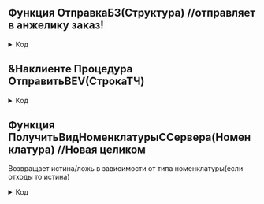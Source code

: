 ##  Функция ОтправкаБЗ(Структура)	//отправляет в анжелику заказ!	

<details>
  <summary>
    Код
  </summary>

      	Удачно=ложь;   
      	ВозвратныйIDZak="";
      	Если не Нрег(нСтр(СтрокаСоединенияИнформационнойБазы(), "Ref")) = "erp" тогда	
      	Иначе  
      		Если Объект.Подразделение.Наименование="Производство" 
      			или Объект.Подразделение.Наименование="Производство_1" 
      			или Объект.Подразделение.Наименование="ЦПМ"тогда     
      			//Для каждого строки из Объект.ВыходныеИзделия Цикл     
      			УстановитьПривилегированныйРежим(Истина); //
      			Если СтрНайти(Структура.Номенклатура.ВидНоменклатуры.НаборСвойств.Наименование,"Готовая продукция") 
      				или  СтрНайти(Структура.Номенклатура.ВидНоменклатуры.НаборСвойств.Наименование,"Товар (б/х, б/с)")   
      				или стрНайти(нрег(Строка(Структура.Номенклатура.Гн_ВидКабеля)),"отходы") //тут .видкабеля добавлено
      				или стрНайти(нрег(Строка(Структура.Номенклатура)),"жгут") тогда	 //отходы //08,08,23
      				Дата=Структура.Дата;
      				УстановитьПривилегированныйРежим(Ложь);//
      				Если не (СтрНайти(НРег(строка(Структура.Номенклатура)),"шина")>0 
      					или СтрНайти(НРег(строка(Структура.Номенклатура)),"пруток")>0  
      					или СтрНайти(НРег(строка(Структура.Номенклатура)),"канал медный")>0 //20.10.23
      					или СтрНайти(НРег(строка(Структура.Номенклатура)),"катанка")>0) тогда
      					УстановитьПривилегированныйРежим(Истина);
      					Если не Структура.Номер = "" Тогда     
      						
      						НомерДокумента = СокрЛП(Структура.Номер);			
      						БЗномер=СтрЗаменить(НомерДокумента,Сред(НомерДокумента,СтрНайти(НомерДокумента,"--"),4),"--БЗ");
      						Ном=БЗномер;
      						//Заполняем XML-файл...+26.10.2021
      						ФайликXML = Новый ЗаписьXML;
      						ФайликXML.ОткрытьФайл("\\192.168.99.2\obmen\anj.xml");
      						ФайликXML.ЗаписатьОбъявлениеXML();
      						НазваниеФайла = СтрЗаменить("ЗаказКлиента_" + Ном + "_Позиция_" + Ном + "__" + Структура.КодСтроки, " ", "");
      						ФайликXML.ЗаписатьНачалоЭлемента(НазваниеФайла);
      						ФайликXML.ЗаписатьНачалоЭлемента("СтрокаСостава");
      						ФайликXML.ЗаписатьАтрибут("Номенклатура",Строка(Структура.Номенклатура)); //а                      //0
      						ФайликXML.ЗаписатьАтрибут("ПроцентРучнойСкидки",""); //b						                   //1
      						ФайликXML.ЗаписатьАтрибут("НомерСчетаВАнжелике",Строка(СокрЛП(Ном)+"/"+Структура.КодСтроки)); //f  //2					
      						ФайликXML.ЗаписатьАтрибут("ДлинаЗаказа",Строка(Структура.КоличествоУпаковок)); //d  			   //3		
      						ФайликXML.ЗаписатьАтрибут("ДатаЗаказа",Строка(Дата)); //g						                   //4
      						ФайликXML.ЗаписатьАтрибут("Комментарий",""); //h						                           //5
      						ФайликXML.ЗаписатьАтрибут("Примечание",""); //i                                                    //6
      						ФайликXML.ЗаписатьАтрибут("Намотка",""); //j                                                       //7
      						ФайликXML.ЗаписатьАтрибут("ЕдиницаИзмерения",Строка(Структура.Номенклатура.ЕдиницаИзмерения)); //k //8      +07,10
      						ФайликXML.ЗаписатьАтрибут("Толеранс","");                                                          //9
      						ФайликXML.ЗаписатьАтрибут("ДатаВыпуска",Строка(Дата));                                             //10
      						ФайликXML.ЗаписатьАтрибут("ПроизводствоБезЗаказа","ПроизводствоБезЗаказа");                        //11
      						ФайликXML.ЗаписатьАтрибут("КомментарийНестандартнойКонструкции", "");                              //12 //Минайкин 23.06.23 Нестандартная конструкция
      						ФайликXML.ЗаписатьАтрибут("БулевоНестандартнойКонструкции", Строка("Ложь"));                       //13
      						
      						ПараметрыКабеля = ПолучениеПараметровКабеля(Структура.Номенклатура);
      						
      						//Минайкин 16.08.23 Передача в Expert V параметров кабеля, вместо номенклатуры
      						ФайликXML.ЗаписатьАтрибут("ВидКабеля",             Строка(ПараметрыКабеля.ВидКабеля));             // 14
      						ФайликXML.ЗаписатьАтрибут("МаркаКабеля",           Строка(ПараметрыКабеля.МаркаКабеля));           // 15
      						ФайликXML.ЗаписатьАтрибут("КоличествоЖил",         Строка(ПараметрыКабеля.КоличествоЖил));         // 16
      						ФайликXML.ЗаписатьАтрибут("Сечение",               Строка(ПараметрыКабеля.Сечение));               // 17
      						ФайликXML.ЗаписатьАтрибут("Напряжение",            Строка(ПараметрыКабеля.Напряжение));            // 18
      						ФайликXML.ЗаписатьАтрибут("Исполнение",            Строка(ПараметрыКабеля.Исполнение));            // 19
      						ФайликXML.ЗаписатьАтрибут("ВидИсполнения",         Строка(ПараметрыКабеля.ВидИсполнения));         // 20
      						ФайликXML.ЗаписатьАтрибут("NPE",                   Строка(ПараметрыКабеля.NPE));                   // 21
      						ФайликXML.ЗаписатьАтрибут("СечениеЭкрана",         Строка(ПараметрыКабеля.СечениеЭкрана));         // 22
      						ФайликXML.ЗаписатьАтрибут("Цвет",                  Строка(ПараметрыКабеля.Цвет));                  // 23
      						ФайликXML.ЗаписатьАтрибут("ПлюсовойКабель",        Строка(ПараметрыКабеля.ПлюсовойКабель));        // 24
      						ФайликXML.ЗаписатьАтрибут("ИсполнениеПлюсовой",    Строка(ПараметрыКабеля.ИсполнениеПлюсовой));    // 25
      						ФайликXML.ЗаписатьАтрибут("КоличествоЖилПлюсовой", Строка(ПараметрыКабеля.КоличествоЖилПлюсовой)); // 26
      						ФайликXML.ЗаписатьАтрибут("СечениеЖилыПлюсовой",   Строка(ПараметрыКабеля.СечениеЖилыПлюсовой));   // 27
      						ФайликXML.ЗаписатьАтрибут("Менеджер",   		   Строка(Структура.Менеджер));   				   // 28
      						
      						ФайликXML.ЗаписатьКонецЭлемента();		
      						ФайликXML.ЗаписатьКонецЭлемента();
      						СтрXML = ФайликXML.Закрыть(); 
      						Соединение = Новый HTTPСоединение("1s-1", 80, "Администратор","22170");
      						Текст = "/anjelika/ru/hs/zakaz";
      						Запрос = Новый HTTPЗапрос(Текст);
      						Результат = Соединение.Получить(Запрос);			                                        			
      						УстановитьПривилегированныйРежим(Ложь);	 					
      						ВозвратныйIDZak=СтрЗаменить(Результат.Заголовки.Получить("IDzak"),"?"," ");			
      					Иначе
      					КонецЕсли;	
      				КонецЕсли;                                 
      				Удачно=Истина;
      			КонецЕсли;
      		КонецЕсли; 
      	КонецЕсли;       
      	Результат=Новый структура;
      	Результат.Вставить("Удачно",Удачно);
      	Результат.Вставить("IDZak",ВозвратныйIDZak);
      	Возврат Результат;

</details>



## &Наклиенте Процедура ОтправитьВEV(СтрокаТЧ)

 
<details>
  <summary>
    Код
  </summary>


  
        МожноОтправлять=Истина;
        	//+Данилова 25.07              //кнопка работать не будет
        	//ТекущийКодСтроки=ЭтаФорма.Элементы.ВыходныеИзделия.ТекущиеДанные.НомерСтроки;  
        	ТекущийКодСтроки=СтрокаТЧ.НомерСтроки;
        	//-Данилова	
        	
        	Ответ=201; //нужен чтобы зайти ниже по условиям
        	Если Объект.ВыходныеИзделия[ТекущийКодСтроки-1].idzak<>"" тогда
        		
        		Ответ=УдалитьПроизводствоБезЗаказаИзEV(Объект.ВыходныеИзделия[ТекущийКодСтроки-1].idzak,Объект.ВыходныеИзделия[ТекущийКодСтроки-1].Номенклатура);	
        		Если Ответ=410 тогда       //Удалён или отсутствует        
        			ПараметрыОтбора = Новый Структура;
        			ПараметрыОтбора.Вставить("НомерСтроки", ТекущийКодСтроки);    
        			Строки=Объект.ВыходныеИзделия.НайтиСтроки(ПараметрыОтбора);
        			Строки[0].idzak="";
        			МожноОтправлять=Истина;
        		ИначеЕсли ответ=200 тогда //не удалён т.к. номенклатура совпадает
        			МожноОтправлять=Истина;  
        		Иначе
        			//всё остальное
        			МожноОтправлять=Ложь;  
        		КонецЕсли;
        	КонецЕсли;
        	Если МожноОтправлять тогда  
        		Если Ответ=200 тогда
        		иначе                  
        			Структ=Новый структура;
        			Структ.Вставить("КодСтроки",ТекущийКодСтроки);
        			Структ.Вставить("Номенклатура",Объект.ВыходныеИзделия[ТекущийКодСтроки-1].Номенклатура);
        			Структ.Вставить("idzak",Объект.ВыходныеИзделия[ТекущийКодСтроки-1].idzak);
        			Структ.Вставить("КоличествоУпаковок",Объект.ВыходныеИзделия[ТекущийКодСтроки-1].КоличествоУпаковок);
        			Структ.Вставить("Номер",Объект.Номер);
        			Структ.Вставить("Дата",Объект.Дата);
        			Структ.Вставить("Менеджер",Объект.Ответственный);
        			УдачноОтправлена=ОтправкаБЗ(Структ);    //отправка Заказа в ЕВ    
        			ПараметрыОтбора = Новый Структура;
        			ПараметрыОтбора.Вставить("НомерСтроки", ТекущийКодСтроки);    
        			Строки=Объект.ВыходныеИзделия.НайтиСтроки(ПараметрыОтбора);
        			Строки[0].idzak=УдачноОтправлена.idzak;
        			УдачноОтправлена=?(УдачноОтправлена.idzak<>"",Истина,ложь);  			
        		КонецЕсли;
        		Если ответ=200 или УдачноОтправлена тогда
        			РаботаСоСпецификациями(ТекущийКодСтроки); 
        			
        			Если  ПолучитьВидНоменклатурыССервера(СтрокаТЧ.Номенклатура) или стрНайти(нрег(Строка(СтрокаТЧ.Номенклатура)),"жгут") тогда      
        				Если не ИзменилсяСкладВМатериалыИРаботы тогда      
        					Объект.МатериалыИРаботы.Очистить();    //Стирает склад и не дает вписать его руками...
        					ДополнитьПоСпецификацииНаСервере("МатериалыИРаботы");
        				КонецЕсли;				
        			КонецЕсли;     
        			
        		иначе  
        		КонецЕсли; 
        	КонецЕсли;     
        КонецПроцедуры

</details>


## Функция ПолучитьВидНоменклатурыССервера(Номенклатура)     //Новая целиком
	
Возвращает истина/ложь в зависимости от типа номенклатуры(если отходы то истина)

<details>
  <summary>
    Код
  </summary>

  
      УстановитьПривилегированныйРежим(Истина);
      
        Если стрНайти(нрег(Строка(Номенклатура.Гн_ВидКабеля)),"отходы")   тогда
          возврат истина
        иначе
          возврат ложь
        КонецЕсли;
      УстановитьПривилегированныйРежим(Ложь);

</details>


	

